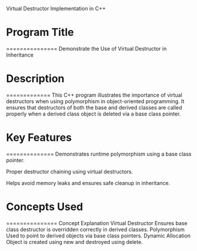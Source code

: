 Virtual Destructor Implementation in C++

# Program Title
===============
Demonstrate the Use of Virtual Destructor in Inheritance



# Description
=============
This C++ program illustrates the importance of virtual destructors when using polymorphism in object-oriented programming. It ensures that destructors of both the base and derived classes are called properly when a derived class object is deleted via a base class pointer.



# Key Features
==============
Demonstrates runtime polymorphism using a base class pointer.

Proper destructor chaining using virtual destructors.

Helps avoid memory leaks and ensures safe cleanup in inheritance.



# Concepts Used
===============
Concept	Explanation
Virtual Destructor	Ensures base class destructor is overridden correctly in derived classes.
Polymorphism	Used to point to derived objects via base class pointers.
Dynamic Allocation	Object is created using new and destroyed using delete.
